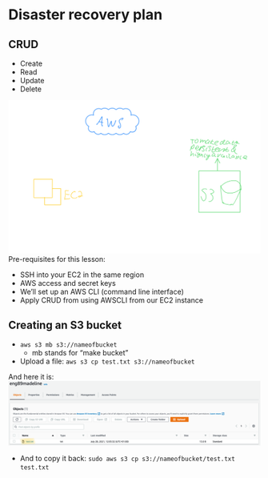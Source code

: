 # Disaster recovery plan
## CRUD
- Create
- Read
- Update
- Delete

![](images/image1.png)
Pre-requisites for this lesson:
- SSH into your EC2 in the same region
- AWS access and secret keys
- We’ll set up an AWS CLI (command line interface)
- Apply CRUD from using AWSCLI from our EC2 instance

## Creating an S3 bucket
- `aws s3 mb s3://nameofbucket`
    - mb stands for “make bucket”
- Upload a file: `aws s3 cp test.txt s3://nameofbucket`

And here it is:
![](images/image2.png)
- And to copy it back: `sudo aws s3 cp s3://nameofbucket/test.txt test.txt`